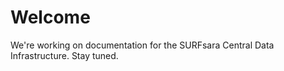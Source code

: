 Welcome
=======

We're working on documentation for the SURFsara Central Data Infrastructure. Stay tuned.
